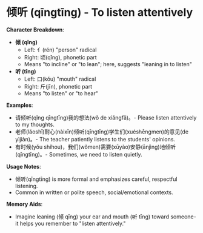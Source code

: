 # **倾听 (qīngtīng) - To listen attentively**

**Character Breakdown**:  
- **倾 (qīng)**
  - Left: 亻(rén) "person" radical
  - Right: 顷(qǐng), phonetic part
  - Means "to incline" or "to lean"; here, suggests "leaning in to listen"  
- **听 (tīng)**
  - Left: 口(kǒu) "mouth" radical
  - Right: 斤(jīn), phonetic part
  - Means "to listen" or "to hear"

**Examples**:  
- 请倾听(qǐng qīngtīng)我的想法(wǒ de xiǎngfǎ)。- Please listen attentively to my thoughts.  
- 老师(lǎoshī)耐心(nàixīn)倾听(qīngtīng)学生们(xuéshēngmen)的意见(de yìjiàn)。- The teacher patiently listens to the students' opinions.  
- 有时候(yǒu shíhou)，我们(wǒmen)需要(xūyào)安静(ānjìng)地倾听(qīngtīng)。- Sometimes, we need to listen quietly.

**Usage Notes**:  
- 倾听(qīngtīng) is more formal and emphasizes careful, respectful listening.  
- Common in written or polite speech, social/emotional contexts.

**Memory Aids**:  
- Imagine leaning (倾 qīng) your ear and mouth (听 tīng) toward someone-it helps you remember to "listen attentively."